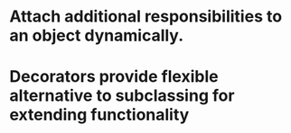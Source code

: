 # Attach additional responsibilities to an object dynamically.
# Decorators provide flexible alternative to subclassing for extending functionality